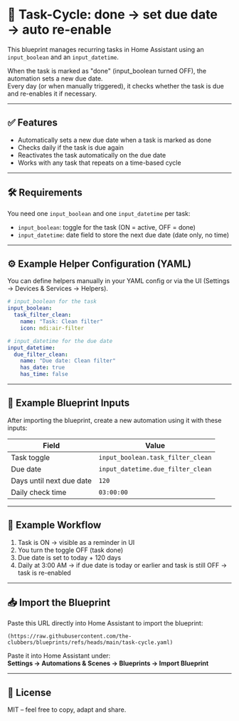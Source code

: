 # 🔁 Task-Cycle: done → set due date → auto re-enable

This blueprint manages recurring tasks in Home Assistant using an `input_boolean` and an `input_datetime`.

When the task is marked as "done" (input_boolean turned OFF), the automation sets a new due date.  
Every day (or when manually triggered), it checks whether the task is due and re-enables it if necessary.

---

## ✅ Features

- Automatically sets a new due date when a task is marked as done
- Checks daily if the task is due again
- Reactivates the task automatically on the due date
- Works with any task that repeats on a time-based cycle

---

## 🛠 Requirements

You need one `input_boolean` and one `input_datetime` per task:

- `input_boolean`: toggle for the task (ON = active, OFF = done)
- `input_datetime`: date field to store the next due date (date only, no time)

---

## ⚙️ Example Helper Configuration (YAML)

You can define helpers manually in your YAML config or via the UI (Settings → Devices & Services → Helpers).

```yaml
# input_boolean for the task
input_boolean:
  task_filter_clean:
    name: "Task: Clean filter"
    icon: mdi:air-filter

# input_datetime for the due date
input_datetime:
  due_filter_clean:
    name: "Due date: Clean filter"
    has_date: true
    has_time: false
```

---

## 🧩 Example Blueprint Inputs

After importing the blueprint, create a new automation using it with these inputs:

| Field                     | Value                                 |
|--------------------------|---------------------------------------|
| Task toggle              | `input_boolean.task_filter_clean`     |
| Due date                 | `input_datetime.due_filter_clean`     |
| Days until next due date | `120`                                 |
| Daily check time         | `03:00:00`                            |

---

## 🧪 Example Workflow

1. Task is ON → visible as a reminder in UI
2. You turn the toggle OFF (task done)
3. Due date is set to today + 120 days
4. Daily at 3:00 AM → if due date is today or earlier and task is still OFF → task is re-enabled

---

## 📥 Import the Blueprint

Paste this URL directly into Home Assistant to import the blueprint:

```
(https://raw.githubusercontent.com/the-clubbers/blueprints/refs/heads/main/task-cycle.yaml)
```

Paste it into Home Assistant under:  
**Settings → Automations & Scenes → Blueprints → Import Blueprint**

---

## 🧼 License

MIT – feel free to copy, adapt and share.
